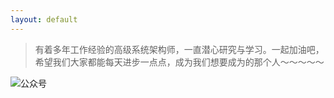 ```yaml
---
layout: default
---
```


> 有着多年工作经验的高级系统架构师，一直潜心研究与学习。一起加油吧，希望我们大家都能每天进步一点点，成为我们想要成为的那个人～～～～～

![公众号](../images/qrcode.jpg)